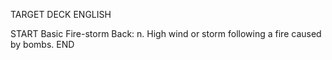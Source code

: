 TARGET DECK
ENGLISH

START
Basic
Fire-storm
Back: n. High wind or storm following a fire caused by bombs.
END
